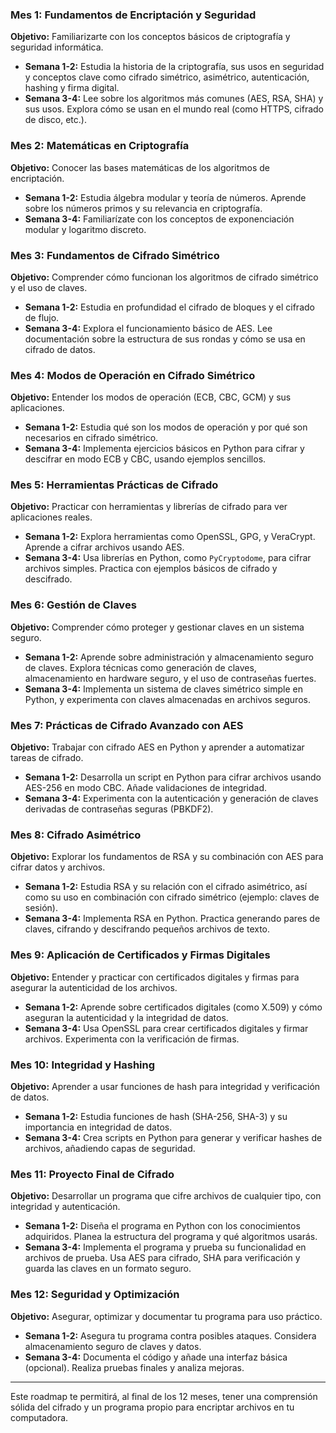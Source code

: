 ### Mes 1: Fundamentos de Encriptación y Seguridad
**Objetivo:** Familiarizarte con los conceptos básicos de criptografía y seguridad informática.
- **Semana 1-2:** Estudia la historia de la criptografía, sus usos en seguridad y conceptos clave como cifrado simétrico, asimétrico, autenticación, hashing y firma digital.
- **Semana 3-4:** Lee sobre los algoritmos más comunes (AES, RSA, SHA) y sus usos. Explora cómo se usan en el mundo real (como HTTPS, cifrado de disco, etc.).
  
### Mes 2: Matemáticas en Criptografía
**Objetivo:** Conocer las bases matemáticas de los algoritmos de encriptación.
- **Semana 1-2:** Estudia álgebra modular y teoría de números. Aprende sobre los números primos y su relevancia en criptografía.
- **Semana 3-4:** Familiarízate con los conceptos de exponenciación modular y logaritmo discreto.

### Mes 3: Fundamentos de Cifrado Simétrico
**Objetivo:** Comprender cómo funcionan los algoritmos de cifrado simétrico y el uso de claves.
- **Semana 1-2:** Estudia en profundidad el cifrado de bloques y el cifrado de flujo. 
- **Semana 3-4:** Explora el funcionamiento básico de AES. Lee documentación sobre la estructura de sus rondas y cómo se usa en cifrado de datos.

### Mes 4: Modos de Operación en Cifrado Simétrico
**Objetivo:** Entender los modos de operación (ECB, CBC, GCM) y sus aplicaciones.
- **Semana 1-2:** Estudia qué son los modos de operación y por qué son necesarios en cifrado simétrico.
- **Semana 3-4:** Implementa ejercicios básicos en Python para cifrar y descifrar en modo ECB y CBC, usando ejemplos sencillos.

### Mes 5: Herramientas Prácticas de Cifrado
**Objetivo:** Practicar con herramientas y librerías de cifrado para ver aplicaciones reales.
- **Semana 1-2:** Explora herramientas como OpenSSL, GPG, y VeraCrypt. Aprende a cifrar archivos usando AES.
- **Semana 3-4:** Usa librerías en Python, como `PyCryptodome`, para cifrar archivos simples. Practica con ejemplos básicos de cifrado y descifrado.

### Mes 6: Gestión de Claves
**Objetivo:** Comprender cómo proteger y gestionar claves en un sistema seguro.
- **Semana 1-2:** Aprende sobre administración y almacenamiento seguro de claves. Explora técnicas como generación de claves, almacenamiento en hardware seguro, y el uso de contraseñas fuertes.
- **Semana 3-4:** Implementa un sistema de claves simétrico simple en Python, y experimenta con claves almacenadas en archivos seguros.

### Mes 7: Prácticas de Cifrado Avanzado con AES
**Objetivo:** Trabajar con cifrado AES en Python y aprender a automatizar tareas de cifrado.
- **Semana 1-2:** Desarrolla un script en Python para cifrar archivos usando AES-256 en modo CBC. Añade validaciones de integridad.
- **Semana 3-4:** Experimenta con la autenticación y generación de claves derivadas de contraseñas seguras (PBKDF2).

### Mes 8: Cifrado Asimétrico
**Objetivo:** Explorar los fundamentos de RSA y su combinación con AES para cifrar datos y archivos.
- **Semana 1-2:** Estudia RSA y su relación con el cifrado asimétrico, así como su uso en combinación con cifrado simétrico (ejemplo: claves de sesión).
- **Semana 3-4:** Implementa RSA en Python. Practica generando pares de claves, cifrando y descifrando pequeños archivos de texto.

### Mes 9: Aplicación de Certificados y Firmas Digitales
**Objetivo:** Entender y practicar con certificados digitales y firmas para asegurar la autenticidad de los archivos.
- **Semana 1-2:** Aprende sobre certificados digitales (como X.509) y cómo aseguran la autenticidad y la integridad de datos.
- **Semana 3-4:** Usa OpenSSL para crear certificados digitales y firmar archivos. Experimenta con la verificación de firmas.

### Mes 10: Integridad y Hashing
**Objetivo:** Aprender a usar funciones de hash para integridad y verificación de datos.
- **Semana 1-2:** Estudia funciones de hash (SHA-256, SHA-3) y su importancia en integridad de datos.
- **Semana 3-4:** Crea scripts en Python para generar y verificar hashes de archivos, añadiendo capas de seguridad.

### Mes 11: Proyecto Final de Cifrado
**Objetivo:** Desarrollar un programa que cifre archivos de cualquier tipo, con integridad y autenticación.
- **Semana 1-2:** Diseña el programa en Python con los conocimientos adquiridos. Planea la estructura del programa y qué algoritmos usarás.
- **Semana 3-4:** Implementa el programa y prueba su funcionalidad en archivos de prueba. Usa AES para cifrado, SHA para verificación y guarda las claves en un formato seguro.

### Mes 12: Seguridad y Optimización
**Objetivo:** Asegurar, optimizar y documentar tu programa para uso práctico.
- **Semana 1-2:** Asegura tu programa contra posibles ataques. Considera almacenamiento seguro de claves y datos.
- **Semana 3-4:** Documenta el código y añade una interfaz básica (opcional). Realiza pruebas finales y analiza mejoras.

---

Este roadmap te permitirá, al final de los 12 meses, tener una comprensión sólida del cifrado y un programa propio para encriptar archivos en tu computadora.
